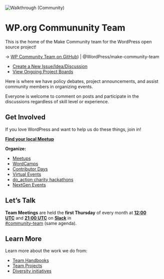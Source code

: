 ![Walkthrough (Community)](https://github.com/WordPress/Community-Team/assets/4948323/62c9a4c0-20e6-4669-97f5-35050bdd57da)

# WP.org Commununity Team

This is the home of the Make Community team for the WordPress open source project!

→ [WP Community Team on GitHub](https://github.com/orgs/WordPress/teams/make-community-team/)) | @WordPress/make-community-team
- [Create a New Issue/Idea/Discussion](https://github.com/WordPress/Community-Team/issues/new/choose)
- [View Ongoing Project Boards](https://github.com/WordPress/Community-Team/projects)

Here is where we have policy debates, project announcements, and assist community members in organizing events.

Everyone is welcome to comment on posts and participate in the discussions regardless of skill level or experience.

## **Get Involved**

If you love WordPress and want to help us do these things, join in!

[**Find your local Meetup**](https://www.meetup.com/pro/wordpress/)

**Organize:**

- [Meetups](https://make.wordpress.org/community/handbook/meetup-organizer/meetup-program-basics/)
- [WordCamps](https://make.wordpress.org/community/handbook/wordcamp-organizer/become-an-organizer/)
- [Contributor Days](https://make.wordpress.org/community/handbook/contributor-day/)
- [Virtual Events](https://make.wordpress.org/community/handbook/virtual-events/)
- [do\_action charity hackathons](https://doaction.org/)
- [NextGen Events](https://make.wordpress.org/community/handbook/community-deputy/other-event-formats/nextgen-wordpress-event/)

## **Let’s Talk**

**Team Meetings** are held the **first Thursday** of every month at [**12:00 UTC**](http://www.timeanddate.com/worldclock/fixedtime.html?hour=12&min=00&sec=0) and **[21:00 UTC](http://www.timeanddate.com/worldclock/fixedtime.html?hour=21&min=00&sec=0)** on **[Slack](https://make.wordpress.org/chat/)** in   
[#community-team](http://wordpress.slack.com/messages/community-team/) (same agenda).

## **Learn More**

Learn more about the work we do from:

- [Team Handbooks](https://make.wordpress.org/community/handbook/)
- [Team Projects](https://make.wordpress.org/community/team-projects/)
- [Diversity initiatives](https://make.wordpress.org/community/handbook/wordcamp-organizer/first-steps/inclusive-and-welcoming-events/community-inclusion-initiatives/)

